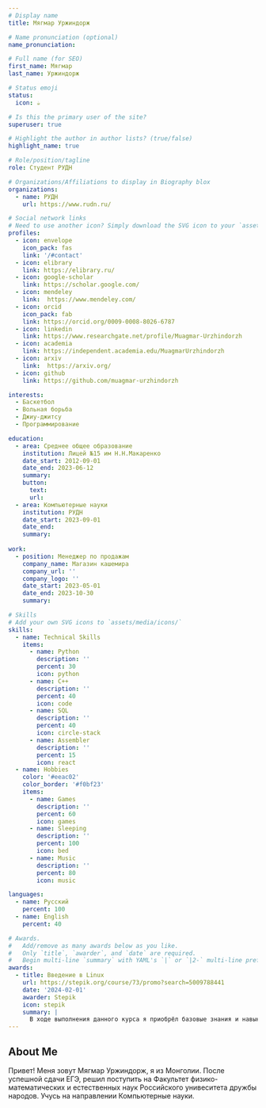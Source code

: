 ```yaml
---
# Display name
title: Мягмар Уржиндорж

# Name pronunciation (optional)
name_pronunciation: 

# Full name (for SEO)
first_name: Мягмар
last_name: Уржиндорж

# Status emoji
status:
  icon: ☕️

# Is this the primary user of the site?
superuser: true

# Highlight the author in author lists? (true/false)
highlight_name: true

# Role/position/tagline
role: Студент РУДН

# Organizations/Affiliations to display in Biography blox
organizations:
  - name: РУДН
    url: https://www.rudn.ru/

# Social network links
# Need to use another icon? Simply download the SVG icon to your `assets/media/icons/` folder.
profiles:
  - icon: envelope
    icon_pack: fas
    link: '/#contact'
  - icon: elibrary
    link: https://elibrary.ru/
  - icon: google-scholar
    link: https://scholar.google.com/
  - icon: mendeley
    link:  https://www.mendeley.com/
  - icon: orcid
    icon_pack: fab
    link: https://orcid.org/0009-0008-8026-6787
  - icon: linkedin
    link: https://www.researchgate.net/profile/Muagmar-Urzhindorzh
  - icon: academia
    link: https://independent.academia.edu/MuagmarUrzhindorzh
  - icon: arxiv
    link:  https://arxiv.org/
  - icon: github
    link: https://github.com/muagmar-urzhindorzh

interests:
  - Баскетбол
  - Вольная борьба
  - Джиу-джитсу
  - Программирование

education:
  - area: Среднее общее образование
    institution: Лицей №15 им Н.Н.Макаренко
    date_start: 2012-09-01
    date_end: 2023-06-12
    summary: 
    button:
      text:
      url: 
  - area: Компьютерные науки
    institution: РУДН
    date_start: 2023-09-01
    date_end: 
    summary:
  
work:
  - position: Менеджер по продажам
    company_name: Магазин кашемира
    company_url: ''
    company_logo: ''
    date_start: 2023-05-01
    date_end: 2023-10-30
    summary: 

# Skills
# Add your own SVG icons to `assets/media/icons/`
skills:
  - name: Technical Skills
    items:
      - name: Python
        description: ''
        percent: 30
        icon: python
      - name: C++
        description: ''
        percent: 40
        icon: code
      - name: SQL
        description: ''
        percent: 40
        icon: circle-stack
      - name: Assembler
        description: ''
        percent: 15
        icon: react
  - name: Hobbies
    color: '#eeac02'
    color_border: '#f0bf23'
    items:
      - name: Games
        description: ''
        percent: 60
        icon: games
      - name: Sleeping
        description: ''
        percent: 100
        icon: bed
      - name: Music
        description: ''
        percent: 80
        icon: music

languages:
  - name: Русский
    percent: 100
  - name: English
    percent: 40

# Awards.
#   Add/remove as many awards below as you like.
#   Only `title`, `awarder`, and `date` are required.
#   Begin multi-line `summary` with YAML's `|` or `|2-` multi-line prefix and indent 2 spaces below.
awards:
  - title: Введение в Linux
    url: https://stepik.org/course/73/promo?search=5009788441
    date: '2024-02-01'
    awarder: Stepik
    icon: stepik
    summary: |
      В ходе выполнения данного курса я приобрёл базовые знания и навыки в обращении с операционной системой Linux.
---
```


## About Me

Привет! Меня зовут Мягмар Уржиндорж, я из Монголии. После успешной сдачи ЕГЭ, решил поступить на Факультет физико-математических и естественных наук Российского унивеситета дружбы народов. Учусь на направлении Компьютерные науки.
